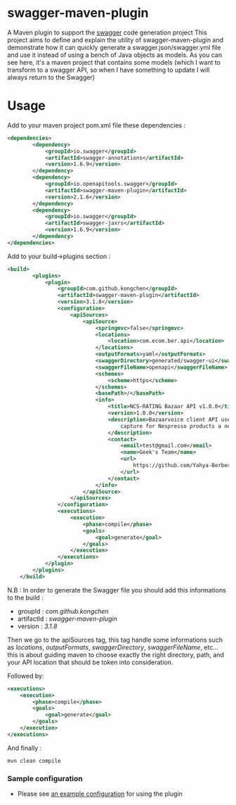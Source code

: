 swagger-maven-plugin
============================

A Maven plugin to support the [swagger](http://swagger.io) code generation project
This project aims to define and explain the utility of swagger-maven-plugin and demonstrate how it can quickly generate a swagger.json/swagger.yml file and use it instead of using a bench of Java objects as models.
As you can see here, it's a maven project that contains some models (which I want to transform to a swagger API, so when I have something to update I will always return to the Swagger)

Usage
============================
Add to your maven project pom.xml file these dependencies :

```xml
<dependencies>
        <dependency>
            <groupId>io.swagger</groupId>
            <artifactId>swagger-annotations</artifactId>
            <version>1.6.9</version>
        </dependency>
        <dependency>
            <groupId>io.openapitools.swagger</groupId>
            <artifactId>swagger-maven-plugin</artifactId>
            <version>2.1.6</version>
        </dependency>
        <dependency>
            <groupId>io.swagger</groupId>
            <artifactId>swagger-jaxrs</artifactId>
            <version>1.6.9</version>
        </dependency>
</dependencies>
```

Add to your build->plugins section :
```xml
<build>
        <plugins>
            <plugin>
                <groupId>com.github.kongchen</groupId>
                <artifactId>swagger-maven-plugin</artifactId>
                <version>3.1.8</version>
                <configuration>
                    <apiSources>
                        <apiSource>
                            <springmvc>false</springmvc>
                            <locations>
                                <location>com.ecom.ber.api</location>
                            </locations>
                            <outputFormats>yaml</outputFormats>
                            <swaggerDirectory>generated/swagger-ui</swaggerDirectory>
                            <swaggerFileName>openapi</swaggerFileName>
                            <schemes>
                                <scheme>https</scheme>
                            </schemes>
                            <basePath>/</basePath>
                            <info>
                                <title>NCS-RATING Bazaar API v1.0.0</title>
                                <version>1.0.0</version>
                                <description>Bazaarvoice client API used for POC market to improve ratings and reviews
                                    capture for Nespresso products a new R and R provider.
                                </description>
                                <contact>
                                    <email>test@gmail.com</email>
                                    <name>Geek's Team</name>
                                    <url>
                                        https://github.com/Yahya-Berbeche/swagger-maven-plugin
                                    </url>
                                </contact>
                            </info>
                        </apiSource>
                    </apiSources>
                </configuration>
                <executions>
                    <execution>
                        <phase>compile</phase>
                        <goals>
                            <goal>generate</goal>
                        </goals>
                    </execution>
                </executions>
            </plugin>
        </plugins>
    </build>
```
N.B :
In order to generate the Swagger file you should add this informations to the build :

- groupId : *<groupId>com.github.kongchen</groupId>* <br />
- artifactId : *<artifactId>swagger-maven-plugin</artifactId>* <br />
- version : *<version>3.1.8</version>*

Then we go to the apiSources tag, this tag handle some informations such as *locations*, *outputFormats*, *swaggerDirectory*, *swaggerFileName*, etc...
this is about guiding maven to choose exactly the right directory, path, and your API location that should be token into consideration.

Followed by:
```xml
<executions>
    <execution>
        <phase>compile</phase>
        <goals>
            <goal>generate</goal>
        </goals>
    </execution>
</executions>
```

And finally :

```
mvn clean compile
```
### Sample configuration

- Please see [an example configuration](https://github.com/Yahya-Berbeche/swagger-maven-plugin/blob/master/generated/swagger-ui/openapi.yaml) for using the plugin
